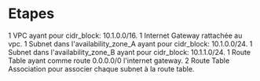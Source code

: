 # Etapes

1 VPC ayant pour cidr_block: 10.1.0.0/16.
1 Internet Gateway rattachée au vpc.
1 Subnet dans l'availability_zone_A ayant pour cidr_block: 10.1.0.0/24.
1 Subnet dans l'availability_zone_B ayant pour cidr_block: 10.1.1.0/24.
1 Route Table ayant comme route 0.0.0.0/0 l'internet gateway.
2 Route Table Association pour associer chaque subnet à la route table.